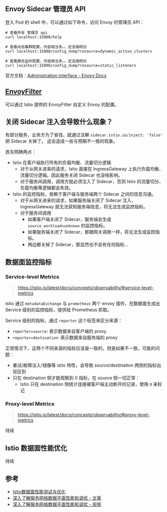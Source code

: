 
## Envoy Sidecar 管理员 API

登入 Pod 的 shell 中，可以通过如下命令，访问 Envoy 的管理员 API：

```shell
# 查看所有 管理员 api
curl localhost:15000/help

# 查看动态集群配置，内容相当多。。还没搞明白
curl localhost:15000/config_dump?resource=dynamic_active_clusters

# 查看静态监听配置，内容相当多。。还没搞明白
curl localhost:15000/config_dump?resource=static_listeners

```

官方文档：[Administration interface - Enovy Docs](https://www.envoyproxy.io/docs/envoy/latest/operations/admin#)


## [EnvoyFilter](https://istio.io/latest/docs/reference/config/networking/envoy-filter/)

可以通过 Istio 提供的 EnvoyFilter 自定义 Envoy 的配置。


## 关闭 Sidecar 注入会导致什么现象？

有部分服务，业务方为了省钱，就通过注解 `sidecar.istio.io/inject: 'false'` 把 Sidecar 关掉了。
这会造成一些与预期不一致的现象。

首先明确两点：

- Istio 在客户端执行所有的负载均衡、流量切分逻辑
  - 对于从网关进来的请求，Istio 直接在 IngressGateway 上执行负载均衡、流量切分逻辑。因此服务关闭 Sidecar 也没啥影响。
  - 对于服务间调用，调用方就必须注入了 Sidecar，否则 Istio 的流量切分、负载均衡等逻辑都会失效。
- Istio 的监控指标，依赖于客户端与服务端两个 Sidecar 之间的信息沟通。
  - 对于从网关进来的请求，如果服务端关闭了 Sidecar 注入，IngressGateway 就无法获知服务端信息，将无法生成监控指标。
  - 对于服务间调用
    - 如果客户端关闭了 Sidecar，服务端会生成 `source_workload=unknown` 的监控指标。
    - 如果服务端关闭了 Sidecar，那跟网关调用一样，将无法生成监控指标。
    - 两边都关掉了 Sidecar，那显然也不会有任何指标...


## 数据面监控指标

### Service-level Metrics

>https://istio.io/latest/docs/concepts/observability/#service-level-metrics

istio 通过 `metadataExchange` 与 `prometheus` 两个 envoy 插件，在数据面生成出 Service 级别的监控指标，提供给 Prometheus 抓取。

Service 级别的指标，通过 `reporter` 这个标签来区分来源：

- `reporter=source`: 表示数据来自客户端的 proxy
- `reporter=destination`: 表示数据来自服务端的 proxy

正常情况下，这两个不同来源的指标应该是一致的，但是如果不一致，可能的问题：

- 重试/故障注入/镜像等 istio 特性，会导致 source/destination 两侧的指标出现区别
- 只在 destination 侧才能观察到 0 指标，在 source 侧一切正常：
  - Istio 只在 destination 侧统计连接被客户端主动断开的记录，使用 `0` 来标记

### Proxy-level Metrics

>https://istio.io/latest/docs/concepts/observability/#proxy-level-metrics

待续

## Istio 数据面性能优化

待续


## 参考

- [Istio数据面性能测试与优化](https://penglei.github.io/post/latency-optimization-for-istio-proxy-based-on-envoy/)
- [深入了解服务网格数据平面性能和调优 - 文章](https://cloud.tencent.com/developer/article/1685873)
- [深入了解服务网格数据平面性能和调优 - 视频](https://v.qq.com/x/page/v3137ax6zss.html)
